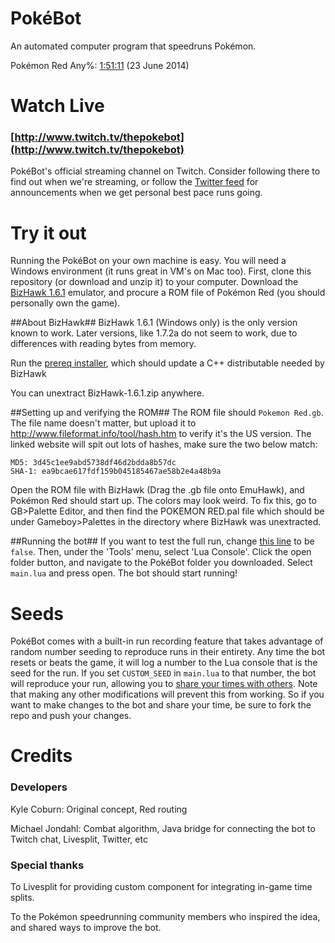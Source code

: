 PokéBot
=======
An automated computer program that speedruns Pokémon.

Pokémon Red Any%: [1:51:11](https://www.youtube.com/watch?v=M4pOlQ-mIoc) (23 June 2014)

Watch Live
==========
### [http://www.twitch.tv/thepokebot](http://www.twitch.tv/thepokebot)
PokéBot's official streaming channel on Twitch. Consider following there to find out when we're streaming, or follow the [Twitter feed](https://twitter.com/thepokebot) for announcements when we get personal best pace runs going.

Try it out
==========
Running the PokéBot on your own machine is easy. You will need a Windows environment (it runs great in VM's on Mac too). First, clone this repository (or download and unzip it) to your computer. Download the [BizHawk 1.6.1](http://sourceforge.net/projects/bizhawk/files/BizHawk/BizHawk-1.6.1.zip/download) emulator, and procure a ROM file of Pokémon Red (you should personally own the game).


##About BizHawk##
BizHawk 1.6.1 (Windows only) is the only version known to work.  Later versions, like 1.7.2a do not seem to work, due to differences with reading bytes from memory.

Run the [prereq installer](http://sourceforge.net/projects/bizhawk/files/Prerequisites/bizhawk_prereqs_v1.1.zip/download), which should update a C++ distributable needed by BizHawk

You can unextract BizHawk-1.6.1.zip anywhere.

##Setting up and verifying the ROM##
The ROM file should `Pokemon Red.gb`.  The file name doesn't matter, but upload it to http://www.fileformat.info/tool/hash.htm to verify it's the US version.  The linked website will spit out lots of hashes, make sure the two below match:
```
MD5: 3d45c1ee9abd5738df46d2bdda8b57dc
SHA-1: ea9bcae617fdf159b045185467ae58b2e4a48b9a
```

Open the ROM file with BizHawk (Drag the .gb file onto EmuHawk), and Pokémon Red should start up.
The colors may look weird.  To fix this, go to GB>Palette Editor, and then find the POKEMON RED.pal file which should be under Gameboy>Palettes in the directory where BizHawk was unextracted.


##Running the bot##
If you want to test the full run, change [this line](https://github.com/kylecoburn/PokeBot/blob/52232581f227b829ea283d795ddaf60a52ce24fe/main.lua#L4) to be `false`.
Then, under the 'Tools' menu, select 'Lua Console'.
Click the open folder button, and navigate to the PokéBot folder you downloaded. Select `main.lua` and press open. The bot should start running!

Seeds
=====
PokéBot comes with a built-in run recording feature that takes advantage of random number seeding to reproduce runs in their entirety. Any time the bot resets or beats the game, it will log a number to the Lua console that is the seed for the run. If you set `CUSTOM_SEED` in `main.lua` to that number, the bot will reproduce your run, allowing you to [share your times with others](Seeds.md). Note that making any other modifications will prevent this from working. So if you want to make changes to the bot and share your time, be sure to fork the repo and push your changes.

Credits
=======
### Developers
Kyle Coburn: Original concept, Red routing

Michael Jondahl: Combat algorithm, Java bridge for connecting the bot to Twitch chat, Livesplit, Twitter, etc

### Special thanks
To Livesplit for providing custom component for integrating in-game time splits.

To the Pokémon speedrunning community members who inspired the idea, and shared ways to improve the bot.
